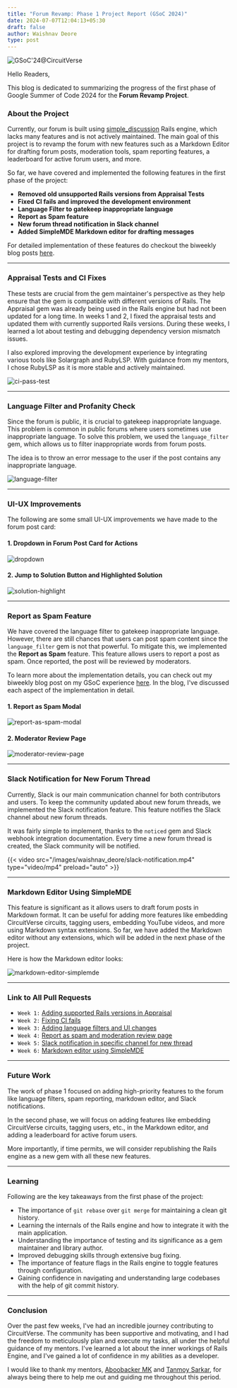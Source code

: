 ```yaml
---
title: "Forum Revamp: Phase 1 Project Report (GSoC 2024)"
date: 2024-07-07T12:04:13+05:30
draft: false
author: Waishnav Deore
type: post
---
```


![GSoC'24@CircuitVerse](/images/waishnav_deore/gsoc-phase-1.png)

Hello Readers,

This blog is dedicated to summarizing the progress of the first phase of Google Summer of Code 2024 for the **Forum Revamp Project**.

### About the Project

Currently, our forum is built using [simple_discussion](https://github.com/circuitverse/simple_discussion) Rails engine, which lacks many features and is not actively maintained. The main goal of this project is to revamp the forum with new features such as a Markdown Editor for drafting forum posts, moderation tools, spam reporting features, a leaderboard for active forum users, and more.

So far, we have covered and implemented the following features in the first phase of the project:

* **Removed old unsupported Rails versions from Appraisal Tests**
* **Fixed CI fails and improved the development environment**
* **Language Filter to gatekeep inappropriate language**
* **Report as Spam feature**
* **New forum thread notification in Slack channel**
* **Added SimpleMDE Markdown editor for drafting messages**

For detailed implementation of these features do checkout the biweekly blog posts [here](https://waishnav.github.io/blog/tags/gsoc/).

---

### Appraisal Tests and CI Fixes

These tests are crucial from the gem maintainer's perspective as they help ensure that the gem is compatible with different versions of Rails. The Appraisal gem was already being used in the Rails engine but had not been updated for a long time. In weeks 1 and 2, I fixed the appraisal tests and updated them with currently supported Rails versions. During these weeks, I learned a lot about testing and debugging dependency version mismatch issues.

I also explored improving the development experience by integrating various tools like Solargraph and RubyLSP. With guidance from my mentors, I chose RubyLSP as it is more stable and actively maintained.

![ci-pass-test](/images/waishnav_deore/ci-test-pass.png)

---

### Language Filter and Profanity Check

Since the forum is public, it is crucial to gatekeep inappropriate language. This problem is common in public forums where users sometimes use inappropriate language. To solve this problem, we used the `language_filter` gem, which allows us to filter inappropriate words from forum posts.

The idea is to throw an error message to the user if the post contains any inappropriate language.

![language-filter](/images/waishnav_deore/language-filter.png)

---

### UI-UX Improvements

The following are some small UI-UX improvements we have made to the forum post card:

#### 1. Dropdown in Forum Post Card for Actions
![dropdown](/images/waishnav_deore/dropdown-in-forum-post-card.png)

#### 2. Jump to Solution Button and Highlighted Solution
![solution-highlight](/images/waishnav_deore/solution-highlight.png)

---

### Report as Spam Feature

We have covered the language filter to gatekeep inappropriate language. However, there are still chances that users can post spam content since the `language_filter` gem is not that powerful. To mitigate this, we implemented the **Report as Spam** feature. This feature allows users to report a post as spam. Once reported, the post will be reviewed by moderators.

To learn more about the implementation details, you can check out my biweekly blog post on my GSoC experience [here](https://medium.com/@waishnav/moderation-tools-and-spam-reports-week-3-4-report-gsoc24-circuitverse-f0d214648bf3). In the blog, I've discussed each aspect of the implementation in detail.

#### 1. Report as Spam Modal
![report-as-spam-modal](/images/waishnav_deore/report-as-spam-modal.png)

#### 2. Moderator Review Page
![moderator-review-page](/images/waishnav_deore/moderator-review-page.png)

---

### Slack Notification for New Forum Thread

Currently, Slack is our main communication channel for both contributors and users. To keep the community updated about new forum threads, we implemented the Slack notification feature. This feature notifies the Slack channel about new forum threads.

It was fairly simple to implement, thanks to the `noticed` gem and Slack webhook integration documentation. Every time a new forum thread is created, the Slack community will be notified.

{{< video src="/images/waishnav_deore/slack-notification.mp4" type="video/mp4" preload="auto" >}}

---

### Markdown Editor Using SimpleMDE

This feature is significant as it allows users to draft forum posts in Markdown format. It can be useful for adding more features like embedding CircuitVerse circuits, tagging users, embedding YouTube videos, and more using Markdown syntax extensions. So far, we have added the Markdown editor without any extensions, which will be added in the next phase of the project.

Here is how the Markdown editor looks:

![markdown-editor-simplemde](/images/waishnav_deore/markdown-editor.png)

---

### Link to All Pull Requests

- `Week 1:` [Adding supported Rails versions in Appraisal](https://github.com/CircuitVerse/simple_discussion/pull/22)
- `Week 2:` [Fixing CI fails](https://github.com/CircuitVerse/simple_discussion/pull/23)
- `Week 3:` [Adding language filters and UI changes](https://github.com/CircuitVerse/simple_discussion/pull/24)
- `Week 4:` [Report as spam and moderation review page](https://github.com/CircuitVerse/simple_discussion/pull/25)
- `Week 5:` [Slack notification in specific channel for new thread](https://github.com/CircuitVerse/CircuitVerse/pull/5005)
- `Week 6:` [Markdown editor using SimpleMDE](https://github.com/CircuitVerse/simple_discussion/pull/26)

---

### Future Work

The work of phase 1 focused on adding high-priority features to the forum like language filters, spam reporting, markdown editor, and Slack notifications.

In the second phase, we will focus on adding features like embedding CircuitVerse circuits, tagging users, etc., in the Markdown editor, and adding a leaderboard for active forum users.

More importantly, if time permits, we will consider republishing the Rails engine as a new gem with all these new features.

---

### Learning

Following are the key takeaways from the first phase of the project:

- The importance of `git rebase` over `git merge` for maintaining a clean git history.
- Learning the internals of the Rails engine and how to integrate it with the main application.
- Understanding the importance of testing and its significance as a gem maintainer and library author.
- Improved debugging skills through extensive bug fixing.
- The importance of feature flags in the Rails engine to toggle features through configuration.
- Gaining confidence in navigating and understanding large codebases with the help of git commit history.

---

### Conclusion

Over the past few weeks, I've had an incredible journey contributing to CircuitVerse. The community has been supportive and motivating, and I had the freedom to meticulously plan and execute my tasks, all under the helpful guidance of my mentors. 
I've learned a lot about the inner workings of Rails Engine, and I've gained a lot of confidence in my abilities as a developer.

I would like to thank my mentors, [Aboobacker MK](https://github.com/tachyons) and [Tanmoy Sarkar](https://github.com/tanmoysrt), for always being there to help me out and guiding me throughout this period.
